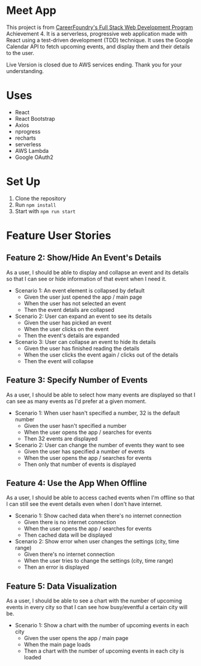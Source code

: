 # Meet App

This project is from [CareerFoundry's Full Stack Web Development Program](https://careerfoundry.com/en/courses/become-a-web-developer/) Achievement 4. It is a serverless, progressive web application made with React using a test-driven development (TDD) technique. It uses the Google Calendar API to fetch upcoming events, and display them and their details to the user.

Live Version is closed due to AWS services ending. Thank you for your understanding.

# Uses

- React
- React Bootstrap
- Axios
- nprogress
- recharts
- serverless
- AWS Lambda
- Google OAuth2

# Set Up

1. Clone the repository
2. Run `npm install`
3. Start with `npm run start`

# Feature User Stories

## Feature 2: Show/Hide An Event's Details

As a user, I should be able to display and collapse an event and its details so that I can see or hide information of that event when I need it.

- Scenario 1: An event element is collapsed by default
  - Given the user just opened the app / main page
  - When the user has not selected an event
  - Then the event details are collapsed
- Scenario 2: User can expand an event to see its details
  - Given the user has picked an event
  - When the user clicks on the event
  - Then the event's details are expanded
- Scenario 3: User can collapse an event to hide its details
  - Given the user has finished reading the details
  - When the user clicks the event again / clicks out of the details
  - Then the event will collapse

## Feature 3: Specify Number of Events

As a user, I should be able to select how many events are displayed so that I can see as many events as I'd prefer at a given moment.

- Scenario 1: When user hasn't specified a number, 32 is the default number
  - Given the user hasn't specified a number
  - When the user opens the app / searches for events
  - Then 32 events are displayed
- Scenario 2: User can change the number of events they want to see
  - Given the user has specified a number of events
  - When the user opens the app / searches for events
  - Then only that number of events is displayed

## Feature 4: Use the App When Offline

As a user, I should be able to access cached events when I'm offline so that I can still see the event details even when I don't have internet.

- Scenario 1: Show cached data when there's no internet connection
  - Given there is no internet connection
  - When the user opens the app / searches for events
  - Then cached data will be displayed
- Scenario 2: Show error when user changes the settings (city, time range)
  - Given there's no internet connection
  - When the user tries to change the settings (city, time range)
  - Then an error is displayed

## Feature 5: Data Visualization

As a user, I should be able to see a chart with the number of upcoming events in every city so that I can see how busy/eventful a certain city will be.

- Scenario 1: Show a chart with the number of upcoming events in each city
  - Given the user opens the app / main page
  - When the main page loads
  - Then a chart with the number of upcoming events in each city is loaded
